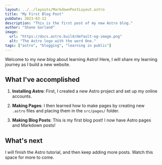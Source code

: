 ```yaml
---
layout: ../../layouts/MarkdownPostLayout.astro
title: "My First Blog Post"
pubDate: 2023-03-12
description: "This is the first post of my new Astro blog."
author: "Shane Garland"
image:
  url: "https://docs.astro.build/default-og-image.png"
  alt: "The Astro logo with the word One."
tags: ["astro", "blogging", "learning in public"]
---
```


Welcome to my _new blog_ about learning Astro! Here, I will share my learning journey as I build a new website.

## What I've accomplished

1. **Installing Astro**: First, I created a new Astro project and set up my online accounts.

2. **Making Pages**: I then learned how to make pages by creating new `.astro` files and placing them in the `src/pages/` folder.

3. **Making Blog Posts**: This is my first blog post! I now have Astro pages and Markdown posts!

## What's next

I will finish the Astro tutorial, and then keep adding more posts. Watch this space for more to come.
